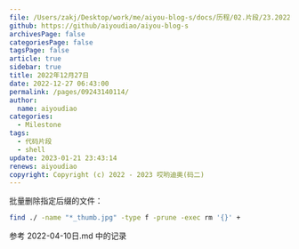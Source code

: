 ```yaml
---
file: /Users/zakj/Desktop/work/me/aiyou-blog-s/docs/历程/02.片段/23.2022年12月27日.md
github: https://github/aiyoudiao/aiyou-blog-s
archivesPage: false
categoriesPage: false
tagsPage: false
article: true
sidebar: true
title: 2022年12月27日
date: 2022-12-27 06:43:00
permalink: /pages/09243140114/
author: 
  name: aiyoudiao
categories:
  - Milestone
tags:
  - 代码片段
  - shell
update: 2023-01-21 23:43:14
renews: aiyoudiao
copyright: Copyright (c) 2022 - 2023 哎哟迪奥(码二)
---
```



批量删除指定后缀的文件：  

```bash
find ./ -name "*_thumb.jpg" -type f -prune -exec rm '{}' + 
```

参考 2022-04-10日.md 中的记录  



